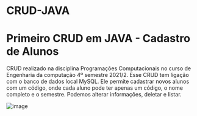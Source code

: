 # CRUD-JAVA

<h1> Primeiro CRUD em JAVA - Cadastro de Alunos </h1>
CRUD realizado na disciplina Programações Computacionais no curso de Engenharia da computação 4º semestre 2021/2.
Esse CRUD tem ligação com o banco de dados local MySQL.
Ele permite cadastrar novos alunos com um código, onde cada aluno pode ter apenas um código, o nome completo e o semestre. Podemos alterar informações, deletar e listar.

![image](https://user-images.githubusercontent.com/87101197/147306864-b6c6ce5e-4b3d-4a05-a2be-1cf509e61504.png)
